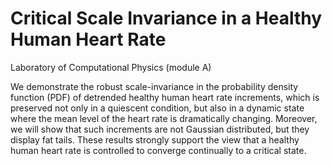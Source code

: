 # Critical Scale Invariance in a Healthy Human Heart Rate
Laboratory of Computational Physics (module A)


We demonstrate the robust scale-invariance in the probability density function (PDF) of detrended healthy human heart rate increments, which is preserved not only in a quiescent condition, but also in a dynamic state where the mean level of the heart rate is dramatically changing. Moreover, we will show that such increments are not Gaussian distributed, but they display fat tails. These results strongly support the view that a healthy human heart rate is controlled to converge continually to a critical state.
